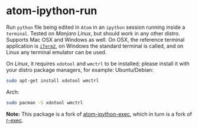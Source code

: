 # atom-ipython-run
Run `python` file being edited in `Atom` in an `ipython` session running inside a `terminal`. Tested on *Manjaro Linux*, but should work in any other distro. Supports Mac OSX and Windows as well. On OSX, the reference terminal application is [`iTerm2`](https://www.iterm2.com/), on Windows the standard terminal is called, and on Linux any terminal emulator can be used.

On *Linux*, it requires `xdotool` and `wmctrl` to be installed; please install it with your distro package managers, for example:
Ubuntu/Debian:
```bash
sudo apt-get install xdotool wmctrl
```

Arch:
```bash
sudo pacman -S xdotool wmctrl
```

**Note:** This package is a fork of [atom-ipython-exec](https://github.com/daducci/atom-ipython-exec), which in turn is a fork of [r-exec](https://github.com/pimentel/atom-r-exec).
